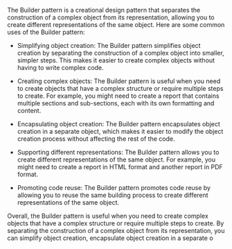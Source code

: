 The Builder pattern is a creational design pattern that separates the construction of a complex object from its representation, allowing you to create different representations of the same object. Here are some common uses of the Builder pattern:

- Simplifying object creation: The Builder pattern simplifies object creation by separating the construction of a complex object into smaller, simpler steps. This makes it easier to create complex objects without having to write complex code.


- Creating complex objects: The Builder pattern is useful when you need to create objects that have a complex structure or require multiple steps to create. For example, you might need to create a report that contains multiple sections and sub-sections, each with its own formatting and content.


- Encapsulating object creation: The Builder pattern encapsulates object creation in a separate object, which makes it easier to modify the object creation process without affecting the rest of the code.


- Supporting different representations: The Builder pattern allows you to create different representations of the same object. For example, you might need to create a report in HTML format and another report in PDF format.


- Promoting code reuse: The Builder pattern promotes code reuse by allowing you to reuse the same building process to create different representations of the same object.

Overall, the Builder pattern is useful when you need to create complex objects that have a complex structure or require multiple steps to create. By separating the construction of a complex object from its representation, you can simplify object creation, encapsulate object creation in a separate o